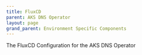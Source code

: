```yaml
---
title: FluxCD
parent: AKS DNS Operator
layout: page
grand_parent: Environment Specific Components
---
```

The FluxCD Configuration for the AKS DNS Operator
